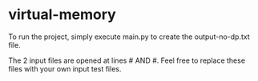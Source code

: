 # virtual-memory

To run the project, simply execute main.py to create the output-no-dp.txt file.

The 2 input files are opened at lines # AND #. Feel free to replace these files with your own input test files.
